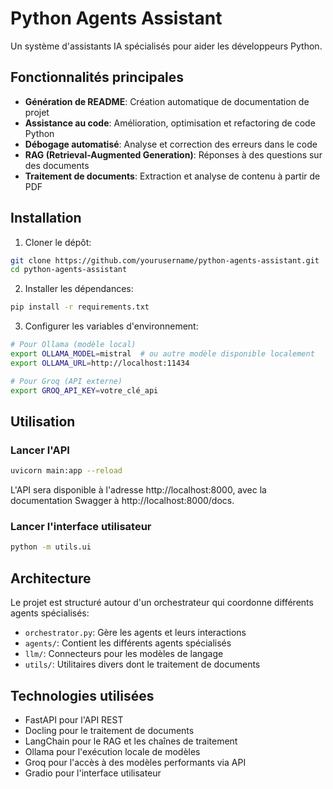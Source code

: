 # Python Agents Assistant

Un système d'assistants IA spécialisés pour aider les développeurs Python.

## Fonctionnalités principales

- **Génération de README**: Création automatique de documentation de projet
- **Assistance au code**: Amélioration, optimisation et refactoring de code Python
- **Débogage automatisé**: Analyse et correction des erreurs dans le code
- **RAG (Retrieval-Augmented Generation)**: Réponses à des questions sur des documents
- **Traitement de documents**: Extraction et analyse de contenu à partir de PDF

## Installation

1. Cloner le dépôt:
```bash
git clone https://github.com/yourusername/python-agents-assistant.git
cd python-agents-assistant
```

2. Installer les dépendances:
```bash
pip install -r requirements.txt
```

3. Configurer les variables d'environnement:
```bash
# Pour Ollama (modèle local)
export OLLAMA_MODEL=mistral  # ou autre modèle disponible localement
export OLLAMA_URL=http://localhost:11434

# Pour Groq (API externe)
export GROQ_API_KEY=votre_clé_api
```

## Utilisation

### Lancer l'API

```bash
uvicorn main:app --reload
```

L'API sera disponible à l'adresse http://localhost:8000, avec la documentation Swagger à http://localhost:8000/docs.

### Lancer l'interface utilisateur

```bash
python -m utils.ui
```

## Architecture

Le projet est structuré autour d'un orchestrateur qui coordonne différents agents spécialisés:

- `orchestrator.py`: Gère les agents et leurs interactions
- `agents/`: Contient les différents agents spécialisés
- `llm/`: Connecteurs pour les modèles de langage
- `utils/`: Utilitaires divers dont le traitement de documents

## Technologies utilisées

- FastAPI pour l'API REST
- Docling pour le traitement de documents
- LangChain pour le RAG et les chaînes de traitement
- Ollama pour l'exécution locale de modèles
- Groq pour l'accès à des modèles performants via API
- Gradio pour l'interface utilisateur
